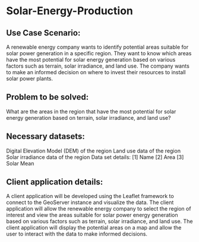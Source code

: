 # Solar-Energy-Production

## Use Case Scenario:

A renewable energy company wants to identify potential areas suitable for solar power generation in a specific region. They want to know which areas have the most potential for solar energy generation based on various factors such as terrain, solar irradiance, and land use. The company wants to make an informed decision on where to invest their resources to install solar power plants.

## Problem to be solved:

What are the areas in the region that have the most potential for solar energy generation based on terrain, solar irradiance, and land use?

## Necessary datasets:

Digital Elevation Model (DEM) of the region
Land use data of the region
Solar irradiance data of the region
Data set details:
[1] Name
[2] Area
[3] Solar Mean

## Client application details:

A client application will be developed using the Leaflet framework to connect to the GeoServer instance and visualize the data. The client application will allow the renewable energy company to select the region of interest and view the areas suitable for solar power energy generation based on various factors such as terrain, solar irradiance, and land use. The client application will display the potential areas on a map and allow the user to interact with the data to make informed decisions.
